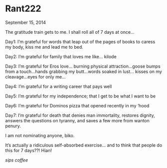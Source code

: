 # Rant222


September 15, 2014

The gratitude train gets to me. I shall roll all of 7 days at once… 

Day1: I’m grateful for words that leap out of the pages of books to caress my body, kiss me and lead me to bed.

Day2: I’m grateful for family that loves me like… kilode

Day3: I’m grateful for Eros love… burning physical attraction…goose bumps from a touch…hands grabbing my butt…words soaked in lust… kisses on my cleavage…eyes for only me… 

Day4: I’m grateful for a writing career that pays well

Day5: I’m grateful for my independence; that I get to be what I want to be

Day6: I’m grateful for Dominos pizza that opened recently in my ‘hood

Day7: I’m grateful for death that denies man immortality, restores dignity, answers the questions on tyranny, and saves a few more from wanton penury.

I am not nominating anyone, biko.  

It’s actually a ridiculous self-absorbed exercise… and to think that people do this for 7 days??! Hian!

*sips coffee*